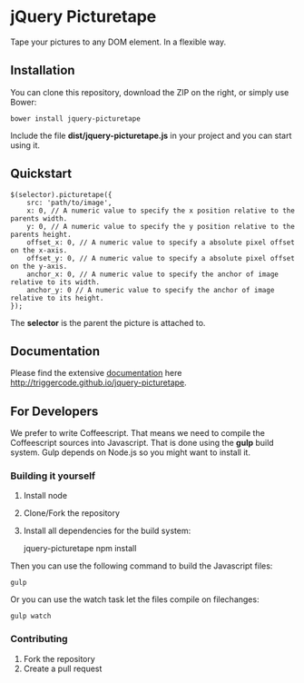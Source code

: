# jQuery Picturetape

Tape your pictures to any DOM element. In a flexible way.

## Installation

You can clone this repository, download the ZIP on the right, or simply use Bower:

	bower install jquery-picturetape

Include the file **dist/jquery-picturetape.js** in your project and you can start using it.

## Quickstart
	
	$(selector).picturetape({
		src: 'path/to/image',
		x: 0, // A numeric value to specify the x position relative to the parents width.
		y: 0, // A numeric value to specify the y position relative to the parents height.
		offset_x: 0, // A numeric value to specify a absolute pixel offset on the x-axis.
		offset_y: 0, // A numeric value to specify a absolute pixel offset on the y-axis.
		anchor_x: 0, // A numeric value to specify the anchor of image relative to its width.
		anchor_y: 0 // A numeric value to specify the anchor of image relative to its height.
	});	
	
The **selector** is the parent the picture is attached to.

## Documentation

Please find the extensive [documentation](http://triggercode.github.io/jquery-picturetape) here http://triggercode.github.io/jquery-picturetape.

## For Developers

We prefer to write Coffeescript. That means we need to compile the Coffeescript sources into Javascript. That is done using the **gulp** build system. Gulp depends on Node.js so you might want to install it.

### Building it yourself

1. Install node
2. Clone/Fork the repository
3. Install all dependencies for the build system:

    jquery-picturetape npm install

Then you can use the following command to build the Javascript files:

	gulp

Or you can use the watch task let the files compile on filechanges:

	gulp watch
	
### Contributing

1. Fork the repository
2. Create a pull request
